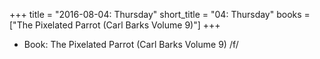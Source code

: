 +++
title = "2016-08-04: Thursday"
short_title = "04: Thursday"
books = ["The Pixelated Parrot (Carl Barks Volume 9)"]
+++


* Book: The Pixelated Parrot (Carl Barks Volume 9) /f/
